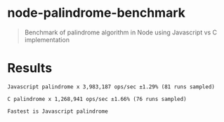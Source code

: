 # node-palindrome-benchmark
> Benchmark of palindrome algorithm in Node using Javascript vs C implementation

# Results

`Javascript palindrome x 3,983,187 ops/sec ±1.29% (81 runs sampled)`

`C palindrome x 1,268,941 ops/sec ±1.66% (76 runs sampled)`

`Fastest is Javascript palindrome`





